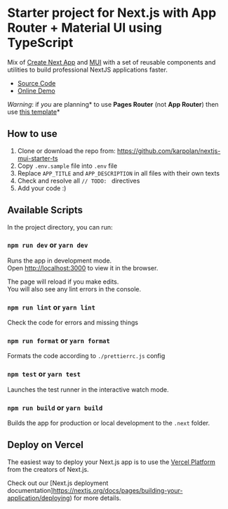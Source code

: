 # Starter project for Next.js with App Router + Material UI using TypeScript

Mix of [Create Next App](https://nextjs.org/docs/pages/api-reference/create-next-app) and [MUI](https://mui.com) with a set of reusable components and utilities to build professional NextJS applications faster.

- [Source Code](https://github.com/karpolan/nextjs-mui-starter-ts)
- [Online Demo](https://nextjs-mui-starter-ts.vercel.app)

_Warning_: if _you_ are planning* to use **Pages Router** (not **App Router**) then use [this template](https://github.com/karpolan/nextjs-with-pages-mui-starter-ts)*

## How to use

1. Clone or download the repo from: https://github.com/karpolan/nextjs-mui-starter-ts
2. Copy `.env.sample` file into `.env` file
3. Replace `APP_TITLE` and `APP_DESCRIPTION` in all files with their own texts
4. Check and resolve all `// TODO: ` directives
5. Add your code :)

## Available Scripts

In the project directory, you can run:

### `npm run dev` or `yarn dev`

Runs the app in development mode.<br />
Open [http://localhost:3000](http://localhost:3000) to view it in the browser.

The page will reload if you make edits.<br />
You will also see any lint errors in the console.

### `npm run lint` or `yarn lint`

Check the code for errors and missing things

### `npm run format` or `yarn format`

Formats the code according to `./prettierrc.js` config

### `npm test` or `yarn test`

Launches the test runner in the interactive watch mode.<br />

### `npm run build` or `yarn build`

Builds the app for production or local development to the `.next` folder.<br />

## Deploy on Vercel

The easiest way to deploy your Next.js app is to use the [Vercel Platform](https://vercel.com/new?utm_medium=default-template&filter=next.js&utm_source=create-next-app&utm_campaign=create-next-app-readme) from the creators of Next.js.

Check out our [Next.js deployment documentation]https://nextjs.org/docs/pages/building-your-application/deploying) for more details.
